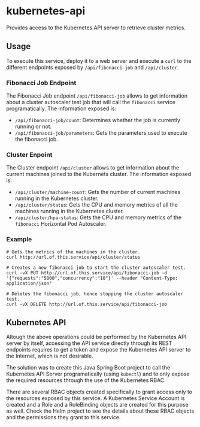 # kubernetes-api

Provides access to the Kubernetes API server to retrieve cluster metrics.

## Usage

To execute this service, deploy it to a web server and execute a `curl` to the different endpoints exposed by `/api/fibonacci-job` and `/api/cluster`.

### Fibonacci Job Endpoint

The Fibonacci Job endpoint `/api/fibonacci-job` allows to get information about a cluster autoscaler test job that will call the `fibonacci` service programatically. The information exposed is:

* `/api/fibonacci-job/count`: Determines whether the job is currently running or not.
* `/api/fibonacci-job/parameters`: Gets the parameters used to execute the fibonacci job.

### Cluster Enpoint

The Cluster endpoint `/api/cluster` allows to get information about the current machines joined to the Kubernets cluster. The information exposed is:

* `/api/cluster/machine-count`: Gets the number of current machines running in the Kubernetes cluster.
* `/api/cluster/status`: Gets the CPU and memory metrics of all the machines running in the Kubernetes cluster.
* `/api/cluster/hpa-status`: Gets the CPU and memory metrics of the `fibonacci` Horizontal Pod Autoscaler.

### Example
```
# Gets the metrics of the machines in the cluster.
curl http://url.of.this.service/api/cluster/status

# Creates a new fibonacci job to start the cluster autoscaler test.
curl -vX PUT http://url.of.this.service/api/fibonacci-job -d '{"requests":"5000","concurrency":"10"}' --header "Content-Type: application/json"

# Deletes the fibonacci job, hence stopping the cluster autoscaler test.
curl -vX DELETE http://url.of.this.service/api/fibonacci-job
```

## Kubernetes API

Altough the above operations could be performed by the Kubernetes API server by itself, accessing the API service directly through its REST endpoints requires to get a token and expose the Kubernetes API server to the Internet, which is not desirable.

The solution was to create this Java Spring Boot project to call the Kubernetes API Server programatically (using `kubectl`) and to only expose the required resources through the use of the Kubernetes RBAC.

There are several RBAC objects created specifically to grant access only to the resources exposed by this service. A Kubernetes Service Account is created and a Role and a RoleBinding objects are created for this purpose as well. Check the Helm project to see the details about these RBAC objects and the permissions they grant to this service.